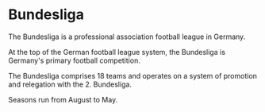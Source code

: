 # Bundesliga
The Bundesliga is a professional association football league in Germany.

At the top of the German football league system, the Bundesliga is Germany's primary football competition.

The Bundesliga comprises 18 teams and operates on a system of promotion and relegation with the 2. Bundesliga.

Seasons run from August to May.
